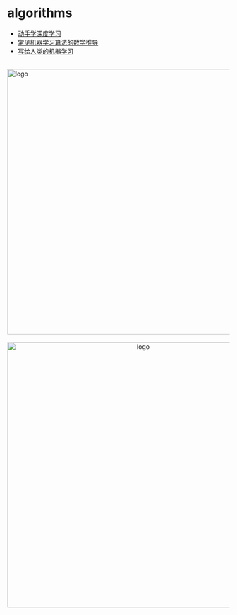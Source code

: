 # algorithms
  
-   [动手学深度学习](d2l/README.md)
-   [常见机器学习算法的数学推导](ai_math/README.md)
-   [写给人类的机器学习](Machine_Learning_for_Humans/README.md)

<br />
<img  src='/img/bjkb.PNG' width="600" alt="logo">
<br />
<br />
<div align="center">
<img  src='/img/01.jpeg' width="600" alt="logo" />
</div>
<br />
<br />
